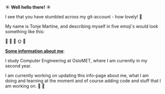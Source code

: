 ☀️ **Well hello there!** ☀️ 

I see that you have stumbled across my git-account - how lovely! 🎈


My name is Tonje Martine, and describing myself in five emoji's would look something like this:

🤸 🍷 🐆 🌞 💃

**<ins>Some information about me<ins>**:
  
  
I study Computer Engineering at OsloMET, where I am currently in my second year. 

I am currently working on updating this info-page about me, what I am doing and learning at the moment
and of course adding code and stuff that I am working on. 🔨 🧰



